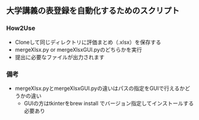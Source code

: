 大学講義の表登録を自動化するためのスクリプト
--
### How2Use
- Cloneして同じディレクトリに評価まとめ（.xlsx）を保存する
- mergeXlsx.py or mergeXlsxGUI.pyのどちらかを実行
- 提出に必要なファイルが出力されます

### 備考
- mergeXlsx.pyとmergeXlsxGUI.pyの違いはパスの指定をGUIで行えるかどうかの違い
    - GUIの方はtkinterをbrew install でバージョン指定してインストールする必要あり

